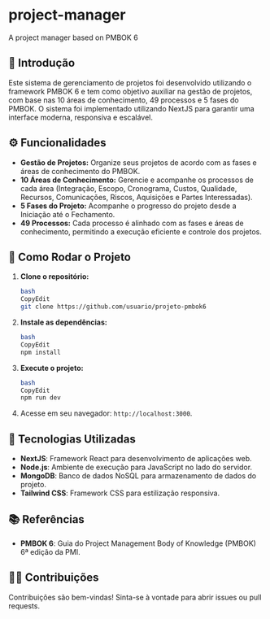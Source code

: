 # project-manager
A project manager based on PMBOK 6
## 🚀 Introdução

Este sistema de gerenciamento de projetos foi desenvolvido utilizando o framework PMBOK 6 e tem como objetivo auxiliar na gestão de projetos, com base nas 10 áreas de conhecimento, 49 processos e 5 fases do PMBOK. O sistema foi implementado utilizando NextJS para garantir uma interface moderna, responsiva e escalável.

## ⚙️ Funcionalidades

- **Gestão de Projetos:** Organize seus projetos de acordo com as fases e áreas de conhecimento do PMBOK.
- **10 Áreas de Conhecimento:** Gerencie e acompanhe os processos de cada área (Integração, Escopo, Cronograma, Custos, Qualidade, Recursos, Comunicações, Riscos, Aquisições e Partes Interessadas).
- **5 Fases do Projeto:** Acompanhe o progresso do projeto desde a Iniciação até o Fechamento.
- **49 Processos:** Cada processo é alinhado com as fases e áreas de conhecimento, permitindo a execução eficiente e controle dos projetos.

## 🌱 Como Rodar o Projeto

1. **Clone o repositório:**
    
    ```bash
    bash
    CopyEdit
    git clone https://github.com/usuario/projeto-pmbok6
    
    ```
    
2. **Instale as dependências:**
    
    ```bash
    bash
    CopyEdit
    npm install
    
    ```
    
3. **Execute o projeto:**
    
    ```bash
    bash
    CopyEdit
    npm run dev
    
    ```
    
4. Acesse em seu navegador: `http://localhost:3000`.

## 🔧 Tecnologias Utilizadas

- **NextJS**: Framework React para desenvolvimento de aplicações web.
- **Node.js**: Ambiente de execução para JavaScript no lado do servidor.
- **MongoDB**: Banco de dados NoSQL para armazenamento de dados do projeto.
- **Tailwind CSS**: Framework CSS para estilização responsiva.

## 📚 Referências

- **PMBOK 6**: Guia do Project Management Body of Knowledge (PMBOK) 6ª edição da PMI.

## 🧑‍💻 Contribuições

Contribuições são bem-vindas! Sinta-se à vontade para abrir issues ou pull requests.
